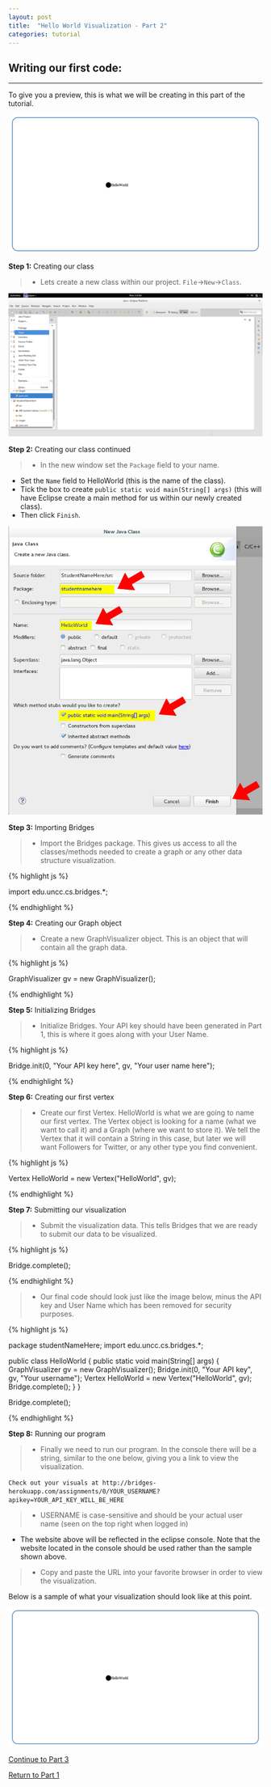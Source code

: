 ```yaml
---
layout: post
title:  "Hello World Visualization - Part 2"
categories: tutorial
---
```


## Writing our first code:
-----
To give you a preview, this is what we will be creating in this part of the tutorial.

![drawing](/img/Tutorial/screenshot_9.png)


**Step 1:** Creating our class

> * Lets create a new class within our project. `File`->`New`->`Class`.

![drawing](/img/Tutorial/screenshot_6.png)

**Step 2:** Creating our class continued

> * In the new window set the `Package` field to your name.
* Set the `Name` field to HelloWorld (this is the name of the class).
* Tick the box to create `public static void main(String[] args)` (this will have Eclipse create a main method for us within our newly created class).
* Then click `Finish`.

![drawing](/img/Tutorial/screenshot_7.png)

**Step 3:** Importing Bridges

> * Import the Bridges package. This gives us access to all the classes/methods needed to create a graph or any other data structure visualization.

{% highlight js  %}

import edu.uncc.cs.bridges.*;

{% endhighlight %}

**Step 4:** Creating our Graph object

> * Create a new GraphVisualizer object. This is an object that will contain all the graph data.

{% highlight js  %}

GraphVisualizer gv = new GraphVisualizer();

{% endhighlight %}

**Step 5:** Initializing Bridges

> * Initialize Bridges. Your API key should have been generated in Part 1, this is where it goes along with your User Name.

{% highlight js  %}

Bridge.init(0, "Your API key here", gv, "Your user name here");

{% endhighlight %}

**Step 6:** Creating our first vertex

> * Create our first Vertex. HelloWorld is what we are going to name our first vertex. The Vertex object is looking for a name (what we want to call it) and a Graph (where we want to store it). We tell the Vertex that it will contain a String in this case, but later we will want Followers for Twitter, or any other type you find convenient.

{% highlight js  %}

Vertex<String> HelloWorld = new Vertex<String>("HelloWorld", gv);

{% endhighlight %}

**Step 7:** Submitting our visualization

> * Submit the visualization data. This tells Bridges that we are ready to submit our data to be visualized.

{% highlight js  %}

Bridge.complete();

{% endhighlight %}

> * Our final code should look just like the image below, minus the API key and User Name which has been removed for security purposes.

{% highlight js  %}

package studentNameHere;
import edu.uncc.cs.bridges.*;

public class HelloWorld {
  public static void main(String[] args) {
    GraphVisualizer gv = new GraphVisualizer();
    Bridge.init(0, "Your API key", gv, "Your username");
    Vertex<String> HelloWorld = new Vertex<String>("HelloWorld", gv);
    Bridge.complete();
  }
}

Bridge.complete();

{% endhighlight %}

**Step 8:** Running our program

> * Finally we need to run our program.
In the console there will be a string, similar to the one below, giving you a link to view the visualization.

`Check out your visuals at http://bridges-herokuapp.com/assignments/0/YOUR_USERNAME?apikey=YOUR_API_KEY_WILL_BE_HERE`

> * USERNAME is case-sensitive and should be your actual user name (seen on the top right when logged in)
* The website above will be reflected in the eclipse console. Note that the website located in the console should be used rather than the sample shown above. 
> * Copy and paste the URL into your favorite browser in order to view the visualization.

Below is a sample of what your visualization should look like at this point.

![drawing](/img/Tutorial/screenshot_9.png)

[Continue to Part 3](http://BridgesUNCC.github.io/tutorial/HelloWorld-Tutorial_part3/)

[Return to Part 1](http://BridgesUNCC.github.io/main/HelloWorld-Tutorial_part1/)
